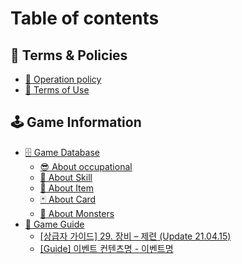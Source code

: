 # Table of contents

## 🚩 Terms & Policies

* [📜 Operation policy](README.md)
* [📃 Terms of Use](undefined/undefined-1.md)

## 🕹 Game Information

* [🗄 Game Database](undefined-1/db/README.md)
  * [😎 About occupational](undefined-1/db/undefined.md)
  * [🎇 About Skill](undefined-1/db/undefined-1.md)
  * [🦰 About Item](undefined-1/db/undefined-2.md)
  * [🃏 About Card](undefined-1/db/undefined-3.md)
  * [👾 About Monsters](undefined-1/db/undefined-4.md)
* [📓 Game Guide](undefined-1/undefined/README.md)
  * [\[상급자 가이드\] 29. 장비 – 제련 (Update 21.04.15)](game-information/game-guide/29.-update-21.04.15.md)
  * [\[Guide\] 이벤트 컨텐츠명 - 이벤트명](undefined-1/undefined/2..md)
